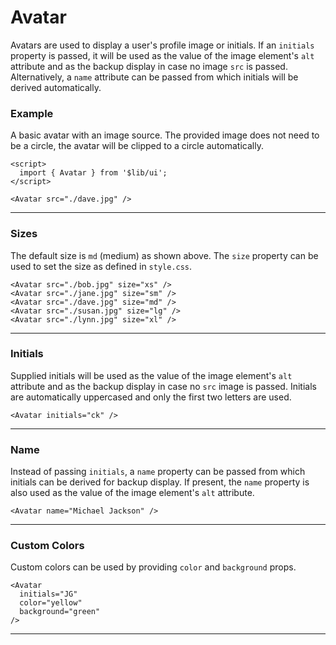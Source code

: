 <script>
	import { Avatar } from '$lib/ui';
  import Tables from './Tables.svelte';
</script>

# Avatar

Avatars are used to display a user's profile image or initials. If an `initials` property is passed, it will
be used as the value of the image element's `alt` attribute and as the backup display in case no image
`src` is passed. Alternatively, a `name` attribute can be passed from which initials will be
derived automatically. 

<!-- Todo: The image for
an avatar may be supplied as a url supplied to the <code>src</code> property or as a named
<code>image</code>slot which makes it possible for example to use
<a href="https://kit.svelte.dev/docs/images" target="_blank"
	>Svelte's <code>enhanced-img</code> package</a
> to supply a retina-friendly, best available format image. 
-->

### Example

A basic avatar with an image source. The provided image does not need to be a circle, the avatar will
be clipped to a circle automatically.

```svelte
<script>
  import { Avatar } from '$lib/ui';
</script>

<Avatar src="./dave.jpg" />
```

<Avatar src="/avatars/m2.jpg" />

---

### Sizes

The default size is `md` (medium) as shown above. The `size` property can be used to set the size as defined in
`style.css`.

```svelte
<Avatar src="./bob.jpg" size="xs" />
<Avatar src="./jane.jpg" size="sm" />
<Avatar src="./dave.jpg" size="md" />
<Avatar src="./susan.jpg" size="lg" />
<Avatar src="./lynn.jpg" size="xl" />
```
<div class="flex items-center gap-2">
	<Avatar src="/avatars/m1.jpg" size="xs" />
	<Avatar src="/avatars/f1.jpg" size="sm" />
	<Avatar src="/avatars/m2.jpg" size="md" />
	<Avatar src="/avatars/f2.jpg" size="lg" />
	<Avatar src="/avatars/f3.jpg" size="xl" />
</div>

---

### Initials

Supplied initials will be used as the value of the image element's `alt` attribute and as the backup display in case no
`src` image is passed. Initials are automatically uppercased and only the first two letters are used.

```svelte
<Avatar initials="ck" />
```
<Avatar initials="ck" />

---

### Name

Instead of passing `initials`, a `name` property can be passed from which initials can be derived for backup display.
If present, the `name` property is also used as the value of the image element's `alt` attribute.

```svelte
<Avatar name="Michael Jackson" />
```
<Avatar name="Michael Jackson" />

---

### Custom Colors

Custom colors can be used by providing `color` and `background` props.

```svelte
<Avatar 
  initials="JG" 
  color="yellow" 
  background="green" 
/>
```
<Avatar initials="JG" color="yellow" background="green" />

---

<Tables />